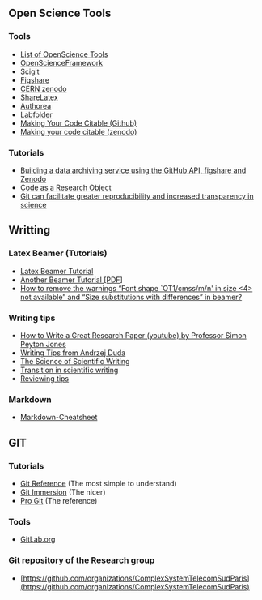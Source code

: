 ## Open Science Tools
### Tools 
* [List of OpenScience Tools](https://docs.google.com/a/luxbulb.org/spreadsheet/ccc?key=0AurNeI-ueiEEdFdwTWNnMDA0OEliNHM0WnNBQVd4eEE#gid=0)
* [OpenScienceFramework](https://openscienceframework.org/)
* [Scigit](https://www.scigit.com/)
* [Figshare](http://figshare.com/)
* [CERN zenodo](http://zenodo.org/)
* [ShareLatex](https://www.sharelatex.com/)
* [Authorea](https://www.authorea.com/)
* [Labfolder](https://www.labfolder.com/)
* [Making Your Code Citable (Github)](https://guides.github.com/activities/citable-code/)
* [Making your code citable (zenodo)](https://zenodo.org/)

### Tutorials 
* [Building a data archiving service using the GitHub API, figshare and Zenodo](http://arfon.org/building-a-data-archiving-service-using-the-github-api-figshare-and-zenodo)
* [Code as a Research Object](http://mozillascience.github.io/code-research-object/)
* [Git can facilitate greater reproducibility and increased transparency in science](http://www.scfbm.org/content/8/1/7/)

## Writting
### Latex Beamer (Tutorials) 
- [Latex Beamer Tutorial](http://www.math.umbc.edu/~rouben/beamer/)
- [Another Beamer Tutorial [PDF]](http://www.uncg.edu/cmp/reu/presentations/Charles%20Batts%20-%20Beamer%20Tutorial.pdf)
- [How to remove the warnings “Font shape `OT1/cmss/m/n' in size <4> not available” and “Size substitutions with differences” in beamer?](http://tex.stackexchange.com/questions/58087/how-to-remove-the-warnings-font-shape-ot1-cmss-m-n-in-size-4-not-available)

### Writing tips
* [How to Write a Great Research Paper (youtube) by Professor Simon Peyton Jones](https://www.youtube.com/watch?v=g3dkRsTqdDA&feature=youtu.be)
* [Writing Tips from Andrzej Duda](http://duda.imag.fr/writing.pdf)
* [The Science of Scientific Writing](https://www.americanscientist.org/issues/issue.aspx?id=877&y=0&no&content=true&page=4&css=print)
* [Transition in scientific writing](http://www.infoplease.com/homework/ttransition.html)
* [Reviewing tips](http://www.brianckeegan.com/2014/03/checklist-for-reviewing-and-thus-writing-a-research-paper/)

### Markdown
* [Markdown-Cheatsheet](https://github.com/adam-p/markdown-here/wiki/Markdown-Cheatsheet)
 
## GIT
### Tutorials 
  * [Git Reference](http://gitref.org/) (The most simple to understand)
  * [Git Immersion](http://gitimmersion.com/) (The nicer)
  * [Pro Git](http://progit.org/book/) (The reference)

### Tools
  * [GitLab.org](http://gitlab.org/)

### Git repository of the Research group 
* [https://github.com/organizations/ComplexSystemTelecomSudParis](https://github.com/organizations/ComplexSystemTelecomSudParis)